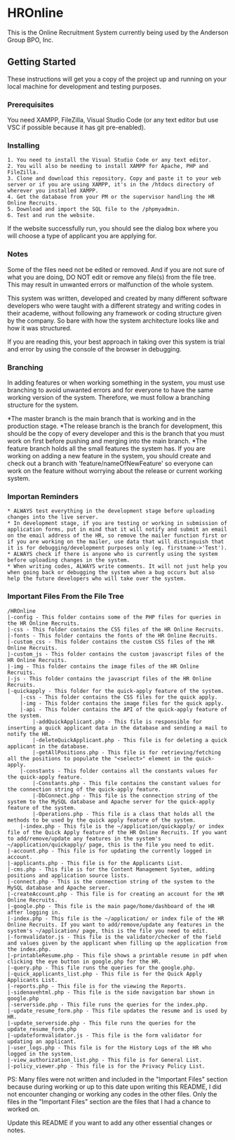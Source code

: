 # HROnline

This is the Online Recruitment System currently being used by the Anderson Group BPO, Inc.

## Getting Started

These instructions will get you a copy of the project up and running on your local machine for development and testing purposes.

### Prerequisites

You need XAMPP, FileZilla, Visual Studio Code (or any text editor but use VSC if possible because it has git pre-enabled).

### Installing

```
1. You need to install the Visual Studio Code or any text editor.
2. You will also be needing to install XAMPP for Apache, PHP and FileZilla.
3. Clone and download this repository. Copy and paste it to your web server or if you are using XAMPP, it's in the /htdocs directory of wherever you installed XAMPP.
4. Get the database from your PM or the supervisor handling the HR Online Recruits.
5. Download and import the SQL file to the /phpmyadmin.
6. Test and run the website.
```

If the website successfully run, you should see the dialog box where you will choose a type of applicant you are applying for.

### Notes

Some of the files need not be edited or removed. And if you are not sure of what you are doing, DO NOT edit or remove any file(s) from the file tree. This may result in unwanted errors or malfunction of the whole system. 

This system was written, developed and created by many different software developers who were taught with a different strategy and writing codes in their academe, without following any framework or coding structure given by the company. So bare with how the system architecture looks like and how it was structured.

If you are reading this, your best approach in taking over this system is trial and error by using the console of the browser in debugging.

### Branching
In adding features or when working something in the system, you must use branching to avoid unwanted errors and for everyone to have the same working version of the system. Therefore, we must follow a branching structure for the system.

*The master branch is the main branch that is working and in the production stage.
*The release branch is the branch for development, this should be the copy of every developer and this is the branch that you must work on first before pushing and merging into the main branch.
*The feature branch holds all the small features the system has. If you are working on adding a new feature in the system, you should create and check out a branch with 'feature/nameOfNewFeature' so everyone can work on the feature without worrying about the release or current working system.

### Importan Reminders
```
* ALWAYS test everything in the development stage before uploading changes into the live server. 
* In development stage, if you are testing or working in submission of application forms, put in mind that it will notify and submit an email on the email address of the HR, so remove the mailer function first or if you are working on the mailer, use data that will distinguish that it is for debugging/development purposes only (eg. firstname->'Test').
* ALWAYS check if there is anyone who is currently using the system before uploading changes in the system. 
* When writing codes, ALWAYS write comments. It will not just help you when going back or debugging the system when a bug occurs but also help the future developers who will take over the system.
```

### Important Files From the File Tree
```
/HROnline
|-config - This folder contains some of the PHP files for queries in the HR Online Recruits.
|-css - This folder contains the CSS files of the HR Online Recruits.
|-fonts - This folder contains the fonts of the HR Online Recruits.
|-custom_css - This folder contains the custom CSS files of the HR Online Recruits.
|-custom_js - This folder contains the custom javascript files of the HR Online Recruits.
|-img - This folder contains the image files of the HR Online Recruits.
|-js - This folder contains the javascript files of the HR Online Recruits.
|-quickapply - This folder for the quick-apply feature of the system.
    |-css - This folder contains the CSS files for the quick apply.
    |-img - This folder contains the image files for the quick apply.
    |-api - This folder contains the API of the quick-apply feature of the system.
        |-addQuickApplicant.php - This file is responsible for inserting a quick applicant data in the database and sending a mail to notify the HR.
        |-deleteQuickApplicant.php - This file is for deleting a quick applicant in the database.
        |-getAllPositions.php - This file is for retrieving/fetching all the positions to populate the "<select>" element in the quick-apply.
    |-constants - This folder contains all the constants values for the quick-apply feature.
        |-Constants.php - This file contains the constant values for the connection string of the quick-apply feature.
        |-DbConnect.php - This file is the connection string of the system to the MySQL database and Apache server for the quick-apply feature of the system.
        |-Operations.php - This file is a class that holds all the methods to be used by the quick apply feature of the system.
    |-index.php - This file is the ~/application/quickapply/ or index file of the Quick Apply feature of the HR Online Recruits. If you want to add/remove/update any features in the system's ~/application/quickapply/ page, this is the file you need to edit.
|-account.php - This file is for updating the currently logged in account.
|-applicants.php - This file is for the Applicants List.
|-cms.php - This file is for the Content Management System, adding positions and application source lists.
|-connect.php - This is the connection string of the system to the MySQL database and Apache server.
|-createAccount.php - This file is for creating an account for the HR Online Recruits.
|-google.php - This file is the main page/home/dashboard of the HR after logging in.
|-index.php - This file is the ~/application/ or index file of the HR Online Recruits. If you want to add/remove/update any features in the system's ~/application/ page, this is the file you need to edit.
|-formvalidator.js - This file is the validator/checker of the field and values given by the applicant when filling up the application from the index.php.
|-printableResume.php - This file shows a printable resume in pdf when clicking the eye button in google.php for the HR.
|-query.php - This file runs the queries for the google.php.
|-quick_applicants_list.php - This file is for the Quick Apply Applicants List.
|-reports.php - This file is for the viewing the Reports.
|-sidenavehtml.php - This file is the side navigation bar shown in google.php
|-serverside.php - This file runs the queries for the index.php.
|-update_resume_form.php - This file updates the resume and is used by HR.
|-update_serverside.php - This file runs the queries for the update_resume_form.php
|-updateformvalidator.js - This file is the form validator for updating an applicant.
|-user_logs.php - This file is for the History Logs of the HR who logged in the system.
|-view_authorization_list.php - This file is for General List.
|-policy_viewer.php - This file is for the Privacy Policy List.
```

PS: Many files were not written and included in the "Important Files" section because during working or up to this date upon writing this README, I did not encounter changing or working any codes in the other files. Only the files in the "Important Files" section are the files that I had a chance to worked on.

Update this README if you want to add any other essential changes or notes.